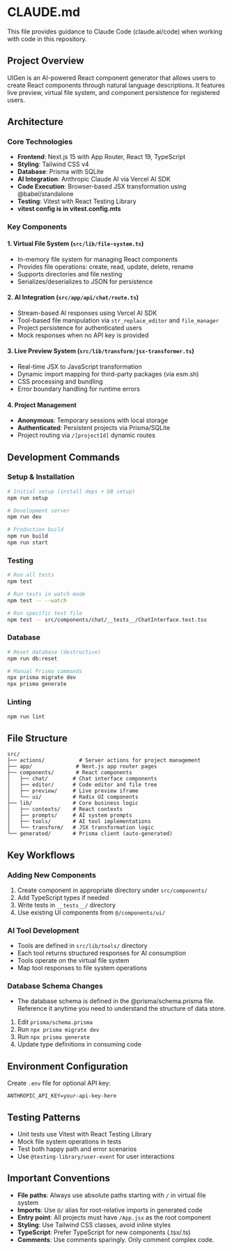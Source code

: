 # CLAUDE.md

This file provides guidance to Claude Code (claude.ai/code) when working with code in this repository.

## Project Overview

UIGen is an AI-powered React component generator that allows users to create React components through natural language descriptions. It features live preview, virtual file system, and component persistence for registered users.

## Architecture

### Core Technologies
- **Frontend**: Next.js 15 with App Router, React 19, TypeScript
- **Styling**: Tailwind CSS v4
- **Database**: Prisma with SQLite
- **AI Integration**: Anthropic Claude AI via Vercel AI SDK
- **Code Execution**: Browser-based JSX transformation using @babel/standalone
- **Testing**: Vitest with React Testing Library
- **vitest config is in vitest.config.mts**

### Key Components

#### 1. Virtual File System (`src/lib/file-system.ts`)
- In-memory file system for managing React components
- Provides file operations: create, read, update, delete, rename
- Supports directories and file nesting
- Serializes/deserializes to JSON for persistence

#### 2. AI Integration (`src/app/api/chat/route.ts`)
- Stream-based AI responses using Vercel AI SDK
- Tool-based file manipulation via `str_replace_editor` and `file_manager`
- Project persistence for authenticated users
- Mock responses when no API key is provided

#### 3. Live Preview System (`src/lib/transform/jsx-transformer.ts`)
- Real-time JSX to JavaScript transformation
- Dynamic import mapping for third-party packages (via esm.sh)
- CSS processing and bundling
- Error boundary handling for runtime errors

#### 4. Project Management
- **Anonymous**: Temporary sessions with local storage
- **Authenticated**: Persistent projects via Prisma/SQLite
- Project routing via `/[projectId]` dynamic routes

## Development Commands

### Setup & Installation
```bash
# Initial setup (install deps + DB setup)
npm run setup

# Development server
npm run dev

# Production build
npm run build
npm run start
```

### Testing
```bash
# Run all tests
npm test

# Run tests in watch mode
npm test -- --watch

# Run specific test file
npm test -- src/components/chat/__tests__/ChatInterface.test.tsx
```

### Database
```bash
# Reset database (destructive)
npm run db:reset

# Manual Prisma commands
npx prisma migrate dev
npx prisma generate
```

### Linting
```bash
npm run lint
```

## File Structure

```
src/
├── actions/           # Server actions for project management
├── app/              # Next.js app router pages
├── components/       # React components
│   ├── chat/        # Chat interface components
│   ├── editor/      # Code editor and file tree
│   ├── preview/     # Live preview iframe
│   └── ui/          # Radix UI components
├── lib/             # Core business logic
│   ├── contexts/    # React contexts
│   ├── prompts/     # AI system prompts
│   ├── tools/       # AI tool implementations
│   └── transform/   # JSX transformation logic
└── generated/       # Prisma client (auto-generated)
```

## Key Workflows

### Adding New Components
1. Create component in appropriate directory under `src/components/`
2. Add TypeScript types if needed
3. Write tests in `__tests__/` directory
4. Use existing UI components from `@/components/ui/`

### AI Tool Development
- Tools are defined in `src/lib/tools/` directory
- Each tool returns structured responses for AI consumption
- Tools operate on the virtual file system
- Map tool responses to file system operations

### Database Schema Changes
- The database schema is defined in the @prisma/schema.prisma file. Reference it anytime you need to understand the structure of data store.
1. Edit `prisma/schema.prisma`
2. Run `npx prisma migrate dev`
3. Run `npx prisma generate`
4. Update type definitions in consuming code

## Environment Configuration

Create `.env` file for optional API key:
```
ANTHROPIC_API_KEY=your-api-key-here
```

## Testing Patterns

- Unit tests use Vitest with React Testing Library
- Mock file system operations in tests
- Test both happy path and error scenarios
- Use `@testing-library/user-event` for user interactions

## Important Conventions

- **File paths**: Always use absolute paths starting with `/` in virtual file system
- **Imports**: Use `@/` alias for root-relative imports in generated code
- **Entry point**: All projects must have `/App.jsx` as the root component
- **Styling**: Use Tailwind CSS classes, avoid inline styles
- **TypeScript**: Prefer TypeScript for new components (.tsx/.ts)
- **Comments**: Use comments sparingly. Only comment complex code.